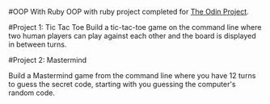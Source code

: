 #OOP With Ruby
OOP with ruby project completed for <a href="http://www.theodinproject.com/ruby-programming/oop?ref=lc-pb">The Odin Project</a>.

#Project 1: Tic Tac Toe
Build a tic-tac-toe game on the command line where two human players can play against each other and the board is displayed in between turns.

#Project 2: Mastermind

Build a Mastermind game from the command line where you have 12 turns to guess the secret code, starting with you guessing the computer's random code.